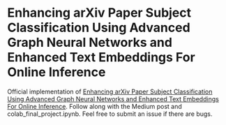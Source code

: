 # Enhancing arXiv Paper Subject Classification Using Advanced Graph Neural Networks and Enhanced Text Embeddings For Online Inference

Official implementation of [Enhancing arXiv Paper Subject Classification Using Advanced Graph Neural Networks and Enhanced Text Embeddings For Online Inference](https://medium.com/@mippi_49908/enhancing-arxiv-paper-subject-classification-using-advanced-graph-neural-networks-and-enhanced-text-231d26b24b84). Follow along with the Medium post and colab_final_project.ipynb. Feel free to submit an issue if there are bugs.
 